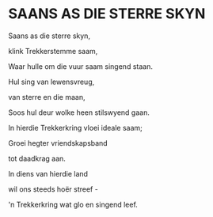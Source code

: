 # SAANS AS DIE STERRE SKYN

Saans as die sterre skyn,

klink Trekkerstemme saam,

Waar hulle om die vuur saam singend staan.

Hul sing van lewensvreug,

van sterre en die maan,

Soos hul deur wolke heen stilswyend gaan.


In hierdie Trekkerkring vloei ideale saam;

Groei hegter vriendskapsband

tot daadkrag aan.

In diens van hierdie land

wil ons steeds hoër streef -

'n Trekkerkring wat glo en singend leef.

